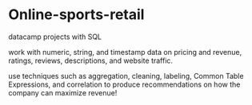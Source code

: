 # Online-sports-retail
datacamp projects with SQL

work with numeric, string, and timestamp data on pricing and revenue, ratings, reviews, descriptions, and website traffic.

use techniques such as aggregation, cleaning, labeling, Common Table Expressions, and correlation to produce recommendations on how the company can maximize revenue!

